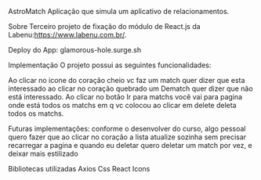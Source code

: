 AstroMatch
Aplicação que simula um aplicativo de relacionamentos.

Sobre
Terceiro projeto de fixação do módulo de React.js da Labenu:https://www.labenu.com.br/.

Deploy do App:
glamorous-hole.surge.sh

Implementação
O projeto possui as seguintes funcionalidades:

Ao clicar no icone do coração cheio vc faz um match quer dizer que esta interessado ao clicar no coração quebrado um Dematch quer dizer que não está interessado.
Ao clicar no botão Ir para matchs você vai para pagina onde está todos os matchs em q vc colocou ao clicar em delete deleta todos os matchs.

Futuras implementações:
conforme o desenvolver do curso, algo pessoal quero fazer que ao clicar no coração a lista atualize sozinha sem precisar recarregar a pagina e quando eu deletar quero deletar um match por vez, e deixar mais estilizado

Bibliotecas utilizadas
Axios
Css
React Icons
